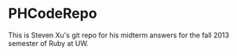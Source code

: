 PHCodeRepo
==========
This is Steven Xu's git repo for his midterm answers for the fall 2013 semester of Ruby at UW.
